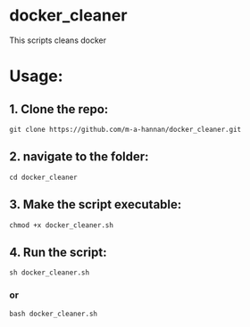 # docker_cleaner
This scripts cleans docker

# Usage:

## 1. Clone the repo:
    git clone https://github.com/m-a-hannan/docker_cleaner.git

## 2. navigate to the folder:
    cd docker_cleaner

## 3. Make the script executable:
    chmod +x docker_cleaner.sh

## 4. Run the script:
    sh docker_cleaner.sh
### or
    bash docker_cleaner.sh
